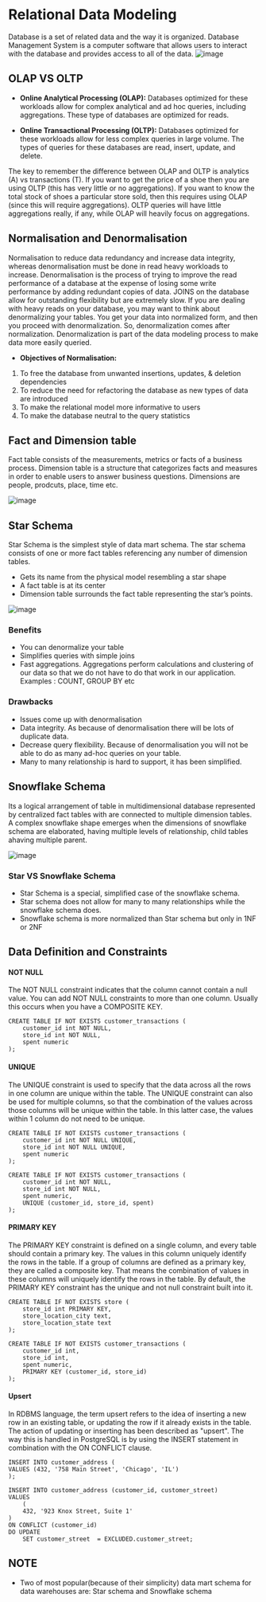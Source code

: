 # Relational Data Modeling
Database is a set of related data and the way it is organized. Database Management System is a computer software that allows users to interact with the database and provides access to all of the data.
![image](https://github.com/codeslash21/data_engineering/assets/32652085/c5ca3a55-adff-4779-9ce0-32b05ee15b08)

## OLAP VS OLTP
- **Online Analytical Processing (OLAP):**
Databases optimized for these workloads allow for complex analytical and ad hoc queries, including aggregations. These type of databases are optimized for reads.

- **Online Transactional Processing (OLTP):**
Databases optimized for these workloads allow for less complex queries in large volume. The types of queries for these databases are read, insert, update, and delete.

The key to remember the difference between OLAP and OLTP is analytics (A) vs transactions (T). If you want to get the price of a shoe then you are using OLTP (this has very little or no aggregations). If you want to know the total stock of shoes a particular store sold, then this requires using OLAP (since this will require aggregations). OLTP queries will have little aggregations really, if any, while OLAP will heavily focus on aggregations.

## Normalisation and Denormalisation
Normalisation to reduce data redundancy and increase data integrity, whereas denormalisation must be done in read heavy workloads to increase. Denormalisation is the process of trying to improve the read performance of a database at the expense of losing some write performance by adding redundant copies of data. JOINS on the database allow for outstanding flexibility but are extremely slow. If you are dealing with heavy reads on your database, you may want to think about denormalizing your tables. You get your data into normalized form, and then you proceed with denormalization. So, denormalization comes after normalization. Denormalization is part of the data modeling process to make data more easily queried.

- **Objectives of Normalisation:**
1. To free the database from unwanted insertions, updates, & deletion dependencies
2. To reduce the need for refactoring the database as new types of data are introduced
3. To make the relational model more informative to users
4. To make the database neutral to the query statistics

## Fact and Dimension table
Fact table consists of the measurements, metrics or facts of a business process. Dimension table is a structure that categorizes facts and measures in order to enable users to answer business questions. Dimensions are people, prodcuts, place, time etc. 

![image](https://github.com/codeslash21/data_engineering/assets/32652085/3a26aa37-4a2c-4cc7-b7d2-70e047c1a006)

## Star Schema
Star Schema is the simplest style of data mart schema. The star schema consists of one or more fact tables referencing any number of dimension tables. 
- Gets its name from the physical model resembling a star shape
- A fact table is at its center
- Dimension table surrounds the fact table representing the star’s points.

![image](https://github.com/codeslash21/data_engineering/assets/32652085/1cfbcfd2-88be-48d9-9078-df35232e0085)

### Benefits
- You can denormalize your table
- Simplifies queries with simple joins
- Fast aggregations. Aggregations perform calculations and clustering of our data so that we do not have to do that work in our application. Examples : COUNT, GROUP BY etc

### Drawbacks
- Issues come up with denormalisation
- Data integrity. As because of denormalisation there will be lots of duplicate data.
- Decrease query flexibility. Because of denormalisation you will not be able to do as many ad-hoc queries on your table.
- Many to many relationship is hard to support, it has been simplified.

## Snowflake Schema
Its a logical arrangement of table in multidimensional database represented by centralized fact tables with are connected to multiple dimension tables. A complex snowflake shape emerges when the dimensions of snowflake schema are elaborated, having multiple levels of relationship, child tables ahaving multiple parent.

![image](https://github.com/codeslash21/data_engineering/assets/32652085/57a1f85e-1b31-4460-b34c-d09e4301ae79)

### Star VS Snowflake Schema
- Star Schema is a special, simplified case of the snowflake schema.
- Star schema does not allow for many to many relationships while the snowflake schema does.
- Snowflake schema is more normalized than Star schema but only in 1NF or 2NF

## Data Definition and Constraints
#### NOT NULL
The NOT NULL constraint indicates that the column cannot contain a null value. You can add NOT NULL constraints to more than one column. Usually this occurs when you have a COMPOSITE KEY.
```
CREATE TABLE IF NOT EXISTS customer_transactions (
    customer_id int NOT NULL, 
    store_id int NOT NULL, 
    spent numeric
);
```
#### UNIQUE
The UNIQUE constraint is used to specify that the data across all the rows in one column are unique within the table. The UNIQUE constraint can also be used for multiple columns, so that the combination of the values across those columns will be unique within the table. In this latter case, the values within 1 column do not need to be unique.
```
CREATE TABLE IF NOT EXISTS customer_transactions (
    customer_id int NOT NULL UNIQUE, 
    store_id int NOT NULL UNIQUE, 
    spent numeric 
);
```
```
CREATE TABLE IF NOT EXISTS customer_transactions (
    customer_id int NOT NULL, 
    store_id int NOT NULL, 
    spent numeric,
    UNIQUE (customer_id, store_id, spent)
);
```
#### PRIMARY KEY
The PRIMARY KEY constraint is defined on a single column, and every table should contain a primary key. The values in this column uniquely identify the rows in the table. If a group of columns are defined as a primary key, they are called a composite key. That means the combination of values in these columns will uniquely identify the rows in the table. By default, the PRIMARY KEY constraint has the unique and not null constraint built into it.
```
CREATE TABLE IF NOT EXISTS store (
    store_id int PRIMARY KEY, 
    store_location_city text,
    store_location_state text
);
```
```
CREATE TABLE IF NOT EXISTS customer_transactions (
    customer_id int, 
    store_id int, 
    spent numeric,
    PRIMARY KEY (customer_id, store_id)
);
```
#### Upsert
In RDBMS language, the term upsert refers to the idea of inserting a new row in an existing table, or updating the row if it already exists in the table. The action of updating or inserting has been described as "upsert". The way this is handled in PostgreSQL is by using the INSERT statement in combination with the ON CONFLICT clause. 
```
INSERT INTO customer_address (
VALUES (432, '758 Main Street', 'Chicago', 'IL')
);
```
```
INSERT INTO customer_address (customer_id, customer_street)
VALUES
    (
    432, '923 Knox Street, Suite 1' 
) 
ON CONFLICT (customer_id) 
DO UPDATE
    SET customer_street  = EXCLUDED.customer_street;
```

## NOTE
- Two of most popular(because of their simplicity) data mart schema for data warehouses are: Star schema and Snowflake schema
